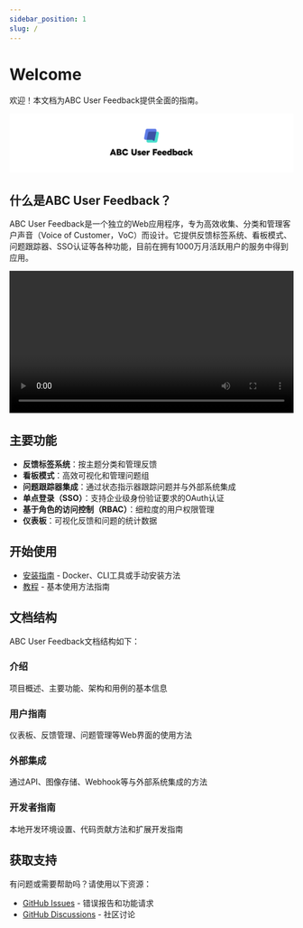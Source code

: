 ```yaml
---
sidebar_position: 1
slug: /
---
```


# Welcome

欢迎！本文档为ABC User Feedback提供全面的指南。

![ABC User Feedback](/assets/cover.png)

## 什么是ABC User Feedback？

ABC User Feedback是一个独立的Web应用程序，专为高效收集、分类和管理客户声音（Voice of Customer，VoC）而设计。它提供反馈标签系统、看板模式、问题跟踪器、SSO认证等各种功能，目前在拥有1000万月活跃用户的服务中得到应用。

<p align="center">
  <video src="https://github.com/user-attachments/assets/a2ef7a1a-41ec-4cec-b7d1-bda5fbd7d48b" width="100%" />
</p>

## 主要功能

- **反馈标签系统**：按主题分类和管理反馈
- **看板模式**：高效可视化和管理问题组
- **问题跟踪器集成**：通过状态指示器跟踪问题并与外部系统集成
- **单点登录（SSO）**：支持企业级身份验证要求的OAuth认证
- **基于角色的访问控制（RBAC）**：细粒度的用户权限管理
- **仪表板**：可视化反馈和问题的统计数据

## 开始使用

- [安装指南](./02-getting-started/02-installation/01-docker-hub-images.md) - Docker、CLI工具或手动安装方法
- [教程](./02-getting-started/03-tutorial.md) - 基本使用方法指南

## 文档结构

ABC User Feedback文档结构如下：

### 介绍

项目概述、主要功能、架构和用例的基本信息

### 用户指南

仪表板、反馈管理、问题管理等Web界面的使用方法

### 外部集成

通过API、图像存储、Webhook等与外部系统集成的方法

### 开发者指南

本地开发环境设置、代码贡献方法和扩展开发指南

## 获取支持

有问题或需要帮助吗？请使用以下资源：

- [GitHub Issues](https://github.com/line/abc-user-feedback/issues) - 错误报告和功能请求
- [GitHub Discussions](https://github.com/line/abc-user-feedback/discussions) - 社区讨论
